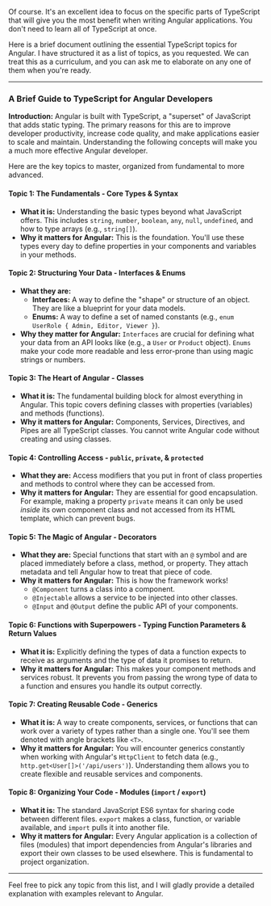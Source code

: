 Of course. It's an excellent idea to focus on the specific parts of TypeScript that will give you the most benefit when writing Angular applications. You don't need to learn all of TypeScript at once.

Here is a brief document outlining the essential TypeScript topics for Angular. I have structured it as a list of topics, as you requested. We can treat this as a curriculum, and you can ask me to elaborate on any one of them when you're ready.

---

### **A Brief Guide to TypeScript for Angular Developers**

**Introduction:** Angular is built with TypeScript, a "superset" of JavaScript that adds static typing. The primary reasons for this are to improve developer productivity, increase code quality, and make applications easier to scale and maintain. Understanding the following concepts will make you a much more effective Angular developer.

Here are the key topics to master, organized from fundamental to more advanced.

#### **Topic 1: The Fundamentals - Core Types & Syntax**

- **What it is:** Understanding the basic types beyond what JavaScript offers. This includes `string`, `number`, `boolean`, `any`, `null`, `undefined`, and how to type arrays (e.g., `string[]`).
- **Why it matters for Angular:** This is the foundation. You'll use these types every day to define properties in your components and variables in your methods.

#### **Topic 2: Structuring Your Data - Interfaces & Enums**

- **What they are:**
    - **Interfaces:** A way to define the "shape" or structure of an object. They are like a blueprint for your data models.
    - **Enums:** A way to define a set of named constants (e.g., `enum UserRole { Admin, Editor, Viewer }`).
- **Why they matter for Angular:** `Interfaces` are crucial for defining what your data from an API looks like (e.g., a `User` or `Product` object). `Enums` make your code more readable and less error-prone than using magic strings or numbers.

#### **Topic 3: The Heart of Angular - Classes**

- **What it is:** The fundamental building block for almost everything in Angular. This topic covers defining classes with properties (variables) and methods (functions).
- **Why it matters for Angular:** Components, Services, Directives, and Pipes are all TypeScript classes. You cannot write Angular code without creating and using classes.

#### **Topic 4: Controlling Access - `public`, `private`, & `protected`**

- **What they are:** Access modifiers that you put in front of class properties and methods to control where they can be accessed from.
- **Why it matters for Angular:** They are essential for good encapsulation. For example, making a property `private` means it can only be used _inside_ its own component class and not accessed from its HTML template, which can prevent bugs.

#### **Topic 5: The Magic of Angular - Decorators**

- **What they are:** Special functions that start with an `@` symbol and are placed immediately before a class, method, or property. They attach metadata and tell Angular how to treat that piece of code.
- **Why it matters for Angular:** This is how the framework works!
    - `@Component` turns a class into a component.
    - `@Injectable` allows a service to be injected into other classes.
    - `@Input` and `@Output` define the public API of your components.

#### **Topic 6: Functions with Superpowers - Typing Function Parameters & Return Values**

- **What it is:** Explicitly defining the types of data a function expects to receive as arguments and the type of data it promises to return.
- **Why it matters for Angular:** This makes your component methods and services robust. It prevents you from passing the wrong type of data to a function and ensures you handle its output correctly.

#### **Topic 7: Creating Reusable Code - Generics**

- **What it is:** A way to create components, services, or functions that can work over a variety of types rather than a single one. You'll see them denoted with angle brackets like `<T>`.
- **Why it matters for Angular:** You will encounter generics constantly when working with Angular's `HttpClient` to fetch data (e.g., `http.get<User[]>('/api/users')`). Understanding them allows you to create flexible and reusable services and components.

#### **Topic 8: Organizing Your Code - Modules (`import` / `export`)**

- **What it is:** The standard JavaScript ES6 syntax for sharing code between different files. `export` makes a class, function, or variable available, and `import` pulls it into another file.
- **Why it matters for Angular:** Every Angular application is a collection of files (modules) that import dependencies from Angular's libraries and export their own classes to be used elsewhere. This is fundamental to project organization.

---

Feel free to pick any topic from this list, and I will gladly provide a detailed explanation with examples relevant to Angular.